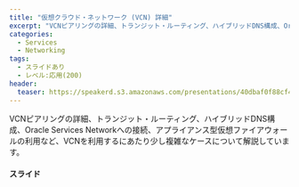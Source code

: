 ```yaml
---
title: "仮想クラウド・ネットワーク (VCN) 詳細"
excerpt: "VCNピアリングの詳細、トランジット・ルーティング、ハイブリッドDNS構成、Oracle Services Networkへの接続、アプライアンス型仮想ファイアウォールの利用など、VCNを利用するにあたり少し複雑なケースについて解説しています"
categories:
  - Services
  - Networking
tags:
  - スライドあり
  - レベル:応用(200)
header:
  teaser: https://speakerd.s3.amazonaws.com/presentations/40dbaf0f88cf4f148e0d7ca0694a8030/slide_0.jpg
---
```


VCNピアリングの詳細、トランジット・ルーティング、ハイブリッドDNS構成、Oracle Services Networkへの接続、アプライアンス型仮想ファイアウォールの利用など、VCNを利用するにあたり少し複雑なケースについて解説しています。


#### スライド

<div style="max-width:768px">

<!-- Speakerdeckから Embeded リンクを取得して貼り付け (ここから) -->
<script async class="speakerdeck-embed" data-id="40dbaf0f88cf4f148e0d7ca0694a8030" data-ratio="1.77777777777778" src="//speakerdeck.com/assets/embed.js"></script>
<!-- Speakerdeckから Embeded リンクを取得して貼り付け (ここまで) -->

</div>